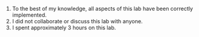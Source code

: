 1. To the best of my knowledge, all aspects of this lab have been
   correctly implemented.
2. I did not collaborate or discuss this lab with anyone.
3. I spent approximately 3 hours on this lab.